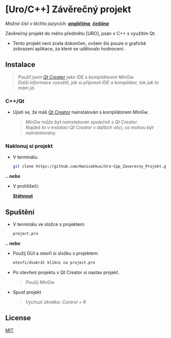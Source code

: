 # [Uro/C++] Závěrečný projekt

*Možné číst v těchto jazycích: [**angličtina**](https://github.com/Hanisekkus/Uro-Cpp_Zaverecny_Projekt), [**čeština**](https://github.com/Hanisekkus/Uro-Cpp_Zaverecny_Projekt/blob/master/README.cz.md)*

Závěrečný projekt do mého předmětu [URO], psán v C++ s využitím Qt.

* Tento projekt není zcela dokončen, ovšem šlo pouze o grafické zobrazení aplikace, za které se udělovalo hodnocení.

## Instalace

  >*Použil jsem [Qt Creater](https://www.qt.io/) jako IDE s kompilátorem MinGw.*<br />
  >*Další informace vysvětlí, jak si připravit IDE a kompilátor, tak jak to mám já.*

### C++/Qt
* Ujisti se, že máš [Qt Creator](https://www.qt.io/) nainstalován s kompilátorem MinGw.
 
  > *MinGw může být nainstalován společně s Qt Creator.*<br />
  > *Najdeš to v instalaci Qt Creator v dalších věcí, co mohou být nainstalovány.*

### Naklonuj si projekt
* V terminálu:

   ```bash
   git clone https://github.com/Hanisekkus/Uro-Cpp_Zaverecny_Projekt.git
   ```

**_.. nebo_** 
* V prohlížeči:

   [**Stáhnout**](https://github.com/Hanisekkus/Uro-Cpp_Zaverecny_Projekt/archive/master.zip)

## Spuštění

* V terminálu ve složce s projektem:

   ```bash
   project.pro
   ```
**_.. nebo_** 
   
* Použij GUI a otevři si složku s projektem:
   
   ```bash
   otevři/dvakrát klikni na project.pro
   ```

* Po otevření projektu v Qt Creator si nastav projekt.

    >*Použij MinGw*

* Spusť projekt

    >*Výchozí zkratka: Control + R*

## License
[MIT](https://choosealicense.com/licenses/mit/)
